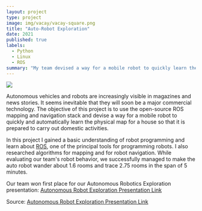 ```yaml
---
layout: project
type: project
image: img/vacay/vacay-square.png
title: "Auto-Robot Exploration"
date: 2021
published: true
labels:
  - Python
  - Linux
  - ROS
summary: "My team devised a way for a mobile robot to quickly learn the physical map for a house so that it is prepared to carry out domestic activities."
---
```


<img class="img-fluid" src="../img/vacay/vacay-home-page.png">

Autonomous vehicles and robots are increasingly visible in magazines and news stories. It seems inevitable that they will soon be a major commercial technology. The objective of this project is to use the open-source ROS mapping and navigation stack and devise a way for a mobile robot to quickly and automatically learn the physical map for a house so that it is prepared to carry out domestic activities.

In this project I gained a basic understanding of robot programming and learn about [ROS](https://www.ros.org), one of the principal tools for programming robots. I also researched algorithms for mapping and for robot navigation. While evaluating our team's robot behavior, we successfully managed to make the auto robot wander about 1.6 rooms and trace 2.75 rooms in the span of 5 minutes. 

Our team won first place for our Autonomous Robotics Exploration presentation:
<a href="https://youtu.be/hUV1NlEgusM?si=tpermRQr-GDt5qSC">Autonomous Robot Exploration Presentation Link</a>

Source: <a href="https://youtu.be/hUV1NlEgusM?si=tpermRQr-GDt5qSC">Autonomous Robot Exploration Presentation Link</a>
